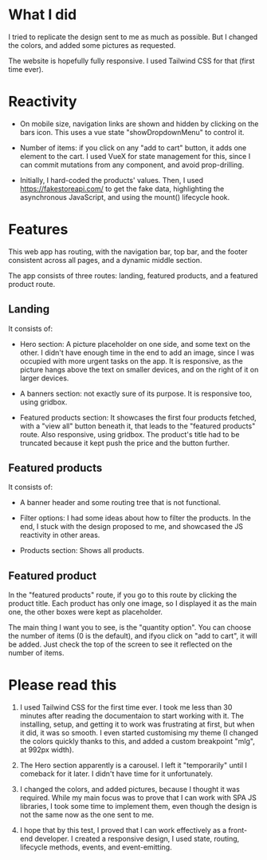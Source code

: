 # What I did

I tried to replicate the design sent to me as much as possible. But I changed the colors, and added some pictures as requested.

The website is hopefully fully responsive. I used Tailwind CSS for that (first time ever).

# Reactivity

* On mobile size, navigation links are shown and hidden by clicking on the bars icon. This uses a vue state "showDropdownMenu" to control it.

* Number of items: if you click on any "add to cart" button, it adds one element to the cart. I used VueX for state management for this, since I can commit mutations from any component, and avoid prop-drilling.

* Initially, I hard-coded the products' values. Then, I used https://fakestoreapi.com/ to get the fake data, highlighting the asynchronous JavaScript, and using the mount() lifecycle hook.

# Features

This web app has routing, with the navigation bar, top bar, and the footer consistent across all pages, and a dynamic middle section.

The app consists of three routes: landing, featured products, and a featured product route.

## Landing

It consists of:

* Hero section: A picture placeholder on one side, and some text on the other. I didn't have enough time in the end to add an image, since I was occupied with more urgent tasks on the app. It is responsive, as the picture hangs above the text on smaller devices, and on the right of it on larger devices.

* A banners section: not exactly sure of its purpose. It is responsive too, using gridbox.

* Featured products section: It showcases the first four products fetched, with a "view all" button beneath it, that leads to the "featured products" route. Also responsive, using gridbox. The product's title had to be truncated because it kept push the price and the button further.

## Featured products

It consists of:

* A banner header and some routing tree that is not functional.

* Filter options: I had some ideas about how to filter the products. In the end, I stuck with the design proposed to me, and showcased the JS reactivity in other areas.

* Products section: Shows all products.

## Featured product

In the "featured products" route, if you go to this route by clicking the product title.
Each product has only one image, so I displayed it as the main one, the other boxes were kept as placeholder.

The main thing I want you to see, is the "quantity option". You can choose the number of items (0 is the default), and ifyou click on "add to cart", it will be added. Just check the top of the screen to see it reflected on the number of items.

# Please read this

1) I used Tailwind CSS for the first time ever. I took me less than 30 minutes after reading the documentaion to start working with it. The installing, setup, and getting it to work was frustrating at first, but when it did, it was so smooth. I even started customising my theme (I changed the colors quickly thanks to this, and added a custom breakpoint "mlg", at 992px width).

2) The Hero section apparently is a carousel. I left it "temporarily" until I comeback for it later. I didn't have time for it unfortunately.

3) I changed the colors, and added pictures, because I thought it was required. While my main focus was to prove that I can work with SPA JS libraries, I took some time to implement them, even though the design is not the same now as the one sent to me.

4) I hope that by this test, I proved that I can work effectively as a front-end developer.
I created a responsive design, I used state, routing, lifecycle methods, events, and event-emitting.